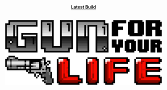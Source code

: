 <br>
<p align = "center">
<b><a href="http://www.mediafire.com/file/sbldom3e6b3cuwt/GILvDairy8.rar">Latest Build</a></b>
<br>
<br>
<br>
<img src="https://github.com/AprilWRoss/Axio/raw/master/Title.png">
</p>
